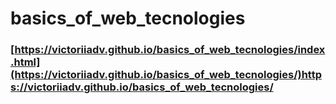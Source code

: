 # basics_of_web_tecnologies
### [https://victoriiadv.github.io/basics_of_web_tecnologies/index.html](https://victoriiadv.github.io/basics_of_web_tecnologies/)https://victoriiadv.github.io/basics_of_web_tecnologies/
